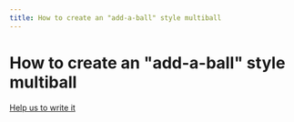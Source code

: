 ```yaml
---
title: How to create an "add-a-ball" style multiball
---
```


# How to create an "add-a-ball" style multiball


[Help us to write it](../../about/help.md)
